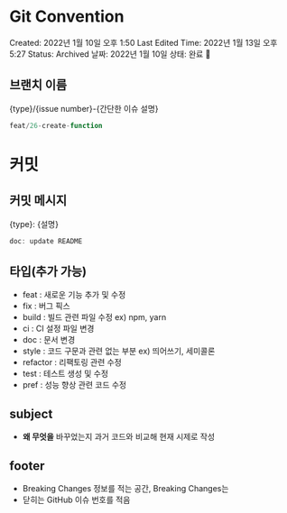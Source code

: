 # Git Convention

Created: 2022년 1월 10일 오후 1:50
Last Edited Time: 2022년 1월 13일 오후 5:27
Status: Archived
날짜: 2022년 1월 10일
상태: 완료 🙌

## 브랜치 이름

{type}/{issue number}-{간단한 이슈 설명}

```jsx
feat/26-create-function 
```

# 커밋

## 커밋 메시지

{type}: {설명}

```jsx
doc: update README
```

## 타입(추가 가능)

- feat : 새로운 기능 추가 및 수정
- fix : 버그 픽스
- build : 빌드 관련 파일 수정 ex) npm, yarn
- ci : CI 설정 파일 변경
- doc : 문서 변경
- style : 코드 구문과 관련 없는 부분 ex) 띄어쓰기, 세미콜론
- refactor : 리팩토링 관련 수정
- test : 테스트 생성 및 수정
- pref : 성능 향상 관련 코드 수정

## subject

- **왜 무엇을** 바꾸었는지 과거 코드와 비교해 현재 시제로 작성

## footer

- Breaking Changes 정보를 적는 공간, Breaking Changes는
- 닫히는 GitHub 이슈 번호를 적음